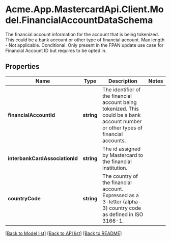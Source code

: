 # Acme.App.MastercardApi.Client.Model.FinancialAccountDataSchema
The financial account information for the account that is being tokenized. This could be a bank account or other type of financial account. Max length - Not applicable. Conditional. Only present in the FPAN update use case for Financial Account ID but requires to be opted in.

## Properties

Name | Type | Description | Notes
------------ | ------------- | ------------- | -------------
**financialAccountId** | **string** | The identifier of the financial account being tokenized.  This could be a bank account number or other types of financial accounts. | 
**interbankCardAssociationId** | **string** | The id assigned by Mastercard to the financial institution. | 
**countryCode** | **string** | The country of the financial account. Expressed as a 3-letter (alpha-3) country code as defined in ISO 3166-1. | 

[[Back to Model list]](../README.md#documentation-for-models) [[Back to API list]](../README.md#documentation-for-api-endpoints) [[Back to README]](../README.md)


